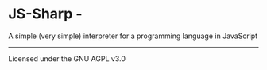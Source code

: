 # JS-Sharp -
A simple (very simple) interpreter for a programming language in JavaScript
<hr>
Licensed under the GNU AGPL v3.0
